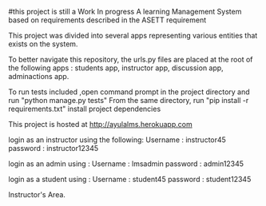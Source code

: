 #this project is still a Work In progress
A learning Management System based on requirements described in the ASETT requirement


This project was divided into several apps representing various entities that exists on the system.

To better navigate this repository, the urls.py files are placed at the root of the following
apps : students app, instructor app, discussion app, adminactions app.

To run tests included ,open command prompt in the project directory and run "python manage.py tests"
From the same directory, run "pip install -r requirements.txt" install project dependencies

This project is hosted at http://ayulalms.herokuapp.com

login as an instructor using the following:
Username : instructor45
password : instructor12345

login as an admin using :
Username : lmsadmin
password : admin12345

login as a student using :
Username : student45
password : student12345

Instructor's Area.

